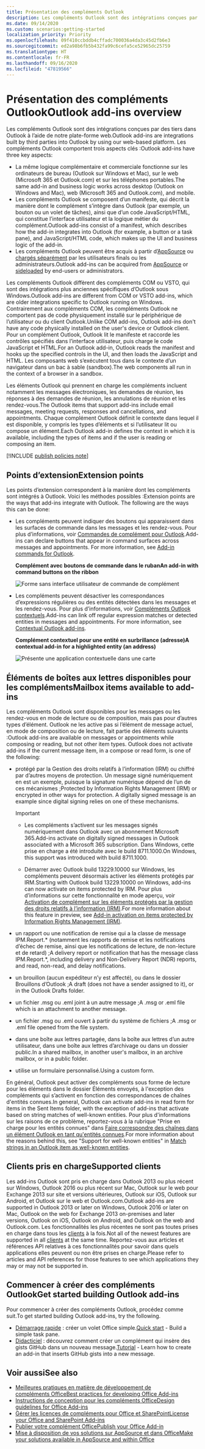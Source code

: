 ```yaml
---
title: Présentation des compléments Outlook
description: Les compléments Outlook sont des intégrations conçues par des tiers dans Outlook à l’aide de notre plate-forme web.
ms.date: 09/14/2020
ms.custom: scenarios:getting-started
localization_priority: Priority
ms.openlocfilehash: 09f410ccbddb4cffadc700036a4da3c45d2fb6e3
ms.sourcegitcommit: ed2a98b6fb5b432fa99c6cefa5ce52965dc25759
ms.translationtype: HT
ms.contentlocale: fr-FR
ms.lasthandoff: 09/16/2020
ms.locfileid: "47819566"
---
```

# <a name="outlook-add-ins-overview"></a><span data-ttu-id="56288-103">Présentation des compléments Outlook</span><span class="sxs-lookup"><span data-stu-id="56288-103">Outlook add-ins overview</span></span>

<span data-ttu-id="56288-104">Les compléments Outlook sont des intégrations conçues par des tiers dans Outlook à l’aide de notre plate-forme web.</span><span class="sxs-lookup"><span data-stu-id="56288-104">Outlook add-ins are integrations built by third parties into Outlook by using our web-based platform.</span></span> <span data-ttu-id="56288-105">Les compléments Outlook comportent trois aspects clés :</span><span class="sxs-lookup"><span data-stu-id="56288-105">Outlook add-ins have three key aspects:</span></span>

- <span data-ttu-id="56288-106">La même logique complémentaire et commerciale fonctionne sur les ordinateurs de bureau (Outlook sur Windows et Mac), sur le web (Microsoft 365 et Outlook.com) et sur les téléphones portables.</span><span class="sxs-lookup"><span data-stu-id="56288-106">The same add-in and business logic works across desktop (Outlook on Windows and Mac), web (Microsoft 365 and Outlook.com), and mobile.</span></span>
- <span data-ttu-id="56288-107">Les compléments Outlook se composent d’un manifeste, qui décrit la manière dont le complément s’intègre dans Outlook (par exemple, un bouton ou un volet de tâches), ainsi que d’un code JavaScript/HTML, qui constitue l’interface utilisateur et la logique métier du complément.</span><span class="sxs-lookup"><span data-stu-id="56288-107">Outlook add-ins consist of a manifest, which describes how the add-in integrates into Outlook (for example, a button or a task pane), and JavaScript/HTML code, which makes up the UI and business logic of the add-in.</span></span>
- <span data-ttu-id="56288-108">Les compléments Outlook peuvent être acquis à partir d’[AppSource](https://appsource.microsoft.com) ou [chargés séparément](sideload-outlook-add-ins-for-testing.md) par les utilisateurs finals ou les administrateurs.</span><span class="sxs-lookup"><span data-stu-id="56288-108">Outlook add-ins can be acquired from [AppSource](https://appsource.microsoft.com) or [sideloaded](sideload-outlook-add-ins-for-testing.md) by end-users or administrators.</span></span>

<span data-ttu-id="56288-109">Les compléments Outlook diffèrent des compléments COM ou VSTO, qui sont des intégrations plus anciennes spécifiques d’Outlook sous Windows.</span><span class="sxs-lookup"><span data-stu-id="56288-109">Outlook add-ins are different from COM or VSTO add-ins, which are older integrations specific to Outlook running on Windows.</span></span> <span data-ttu-id="56288-110">Contrairement aux compléments COM, les compléments Outlook ne comportent pas de code physiquement installé sur le périphérique de l’utilisateur ou du client Outlook.</span><span class="sxs-lookup"><span data-stu-id="56288-110">Unlike COM add-ins, Outlook add-ins don't have any code physically installed on the user's device or Outlook client.</span></span> <span data-ttu-id="56288-111">Pour un complément Outlook, Outlook lit le manifeste et raccorde les contrôles spécifiés dans l’interface utilisateur, puis charge le code JavaScript et HTML.</span><span class="sxs-lookup"><span data-stu-id="56288-111">For an Outlook add-in, Outlook reads the manifest and hooks up the specified controls in the UI, and then loads the JavaScript and HTML.</span></span> <span data-ttu-id="56288-112">Les composants web s’exécutent tous dans le contexte d’un navigateur dans un bac à sable (sandbox).</span><span class="sxs-lookup"><span data-stu-id="56288-112">The web components all run in the context of a browser in a sandbox.</span></span>

<span data-ttu-id="56288-113">Les éléments Outlook qui prennent en charge les compléments incluent notamment les messages électroniques, les demandes de réunion, les réponses à des demandes de réunion, les annulations de réunion et les rendez-vous.</span><span class="sxs-lookup"><span data-stu-id="56288-113">The Outlook items that support add-ins include email messages, meeting requests, responses and cancellations, and appointments.</span></span> <span data-ttu-id="56288-114">Chaque complément Outlook définit le contexte dans lequel il est disponible, y compris les types d’éléments et si l’utilisateur lit ou compose un élément.</span><span class="sxs-lookup"><span data-stu-id="56288-114">Each Outlook add-in defines the context in which it is available, including the types of items and if the user is reading or composing an item.</span></span>

[!INCLUDE [publish policies note](../includes/note-publish-policies.md)]

## <a name="extension-points"></a><span data-ttu-id="56288-115">Points d’extension</span><span class="sxs-lookup"><span data-stu-id="56288-115">Extension points</span></span>

<span data-ttu-id="56288-p104">Les points d’extension correspondent à la manière dont les compléments sont intégrés à Outlook. Voici les méthodes possibles :</span><span class="sxs-lookup"><span data-stu-id="56288-p104">Extension points are the ways that add-ins integrate with Outlook. The following are the ways this can be done:</span></span>

- <span data-ttu-id="56288-p105">Les compléments peuvent indiquer des boutons qui apparaissent dans les surfaces de commande dans les messages et les rendez-vous. Pour plus d’informations, voir [Commandes de complément pour Outlook](add-in-commands-for-outlook.md).</span><span class="sxs-lookup"><span data-stu-id="56288-p105">Add-ins can declare buttons that appear in command surfaces across messages and appointments. For more information, see [Add-in commands for Outlook](add-in-commands-for-outlook.md).</span></span>

    <span data-ttu-id="56288-120">**Complément avec boutons de commande dans le ruban**</span><span class="sxs-lookup"><span data-stu-id="56288-120">**An add-in with command buttons on the ribbon**</span></span>

    ![Forme sans interface utilisateur de commande de complément](../images/uiless-command-shape.png)

- <span data-ttu-id="56288-p106">Les compléments peuvent désactiver les correspondances d’expressions régulières ou des entités détectées dans les messages et les rendez-vous. Pour plus d’informations, voir [Compléments Outlook contextuels](contextual-outlook-add-ins.md).</span><span class="sxs-lookup"><span data-stu-id="56288-p106">Add-ins can link off regular expression matches or detected entities in messages and appointments. For more information, see [Contextual Outlook add-ins](contextual-outlook-add-ins.md).</span></span>

    <span data-ttu-id="56288-124">**Complément contextuel pour une entité en surbrillance (adresse)**</span><span class="sxs-lookup"><span data-stu-id="56288-124">**A contextual add-in for a highlighted entity (an address)**</span></span>

    ![Présente une application contextuelle dans une carte](../images/outlook-detected-entity-card.png)

## <a name="mailbox-items-available-to-add-ins"></a><span data-ttu-id="56288-126">Éléments de boîtes aux lettres disponibles pour les compléments</span><span class="sxs-lookup"><span data-stu-id="56288-126">Mailbox items available to add-ins</span></span>

<span data-ttu-id="56288-p107">Les compléments Outlook sont disponibles pour les messages ou les rendez-vous en mode de lecture ou de composition, mais pas pour d’autres types d’élément. Outlook ne les active pas si l’élément de message actuel, en mode de composition ou de lecture, fait partie des éléments suivants :</span><span class="sxs-lookup"><span data-stu-id="56288-p107">Outlook add-ins are available on messages or appointments while composing or reading, but not other item types. Outlook does not activate add-ins if the current message item, in a compose or read form, is one of the following:</span></span>

- <span data-ttu-id="56288-p108">protégé par la Gestion des droits relatifs à l’information (IRM) ou chiffré par d’autres moyens de protection. Un message signé numériquement en est un exemple, puisque la signature numérique dépend de l’un de ces mécanismes ;</span><span class="sxs-lookup"><span data-stu-id="56288-p108">Protected by Information Rights Management (IRM) or encrypted in other ways for protection. A digitally signed message is an example since digital signing relies on one of these mechanisms.</span></span>

  > [!IMPORTANT]
  > - <span data-ttu-id="56288-131">Les compléments s’activent sur les messages signés numériquement dans Outlook avec un abonnement Microsoft 365.</span><span class="sxs-lookup"><span data-stu-id="56288-131">Add-ins activate on digitally signed messages in Outlook associated with a Microsoft 365 subscription.</span></span> <span data-ttu-id="56288-132">Dans Windows, cette prise en charge a été introduite avec le build 8711.1000.</span><span class="sxs-lookup"><span data-stu-id="56288-132">On Windows, this support was introduced with build 8711.1000.</span></span>
  >
  > - <span data-ttu-id="56288-133">Démarrer avec Outlook build 13229.10000 sur Windows, les compléments peuvent désormais activer les éléments protégés par IRM.</span><span class="sxs-lookup"><span data-stu-id="56288-133">Starting with Outlook build 13229.10000 on Windows, add-ins can now activate on items protected by IRM.</span></span> <span data-ttu-id="56288-134">Pour plus d’informations sur cette fonctionnalité en mode aperçu, voir [Activation de complément sur les éléments protégés par la gestion des droits relatifs à l’information (IRM)](../reference/objectmodel/preview-requirement-set/outlook-requirement-set-preview.md#add-in-activation-on-items-protected-by-information-rights-management-irm).</span><span class="sxs-lookup"><span data-stu-id="56288-134">For more information about this feature in preview, see [Add-in activation on items protected by Information Rights Management (IRM)](../reference/objectmodel/preview-requirement-set/outlook-requirement-set-preview.md#add-in-activation-on-items-protected-by-information-rights-management-irm).</span></span>

- <span data-ttu-id="56288-135">un rapport ou une notification de remise qui a la classe de message IPM.Report.\* (notamment les rapports de remise et les notifications d’échec de remise, ainsi que les notifications de lecture, de non-lecture et de retard) ;</span><span class="sxs-lookup"><span data-stu-id="56288-135">A delivery report or notification that has the message class IPM.Report.\*, including delivery and Non-Delivery Report (NDR) reports, and read, non-read, and delay notifications.</span></span>

- <span data-ttu-id="56288-136">un brouillon (aucun expéditeur n’y est affecté), ou dans le dossier Brouillons d’Outlook ;</span><span class="sxs-lookup"><span data-stu-id="56288-136">A draft (does not have a sender assigned to it), or in the Outlook Drafts folder.</span></span>

- <span data-ttu-id="56288-137">un fichier .msg ou .eml joint à un autre message ;</span><span class="sxs-lookup"><span data-stu-id="56288-137">A .msg or .eml file which is an attachment to another message.</span></span>

- <span data-ttu-id="56288-138">un fichier .msg ou .eml ouvert à partir du système de fichiers ;</span><span class="sxs-lookup"><span data-stu-id="56288-138">A .msg or .eml file opened from the file system.</span></span>

- <span data-ttu-id="56288-139">dans une boîte aux lettres partagée, dans la boîte aux lettres d’un autre utilisateur, dans une boîte aux lettres d’archivage ou dans un dossier public.</span><span class="sxs-lookup"><span data-stu-id="56288-139">In a shared mailbox, in another user's mailbox, in an archive mailbox, or in a public folder.</span></span>

- <span data-ttu-id="56288-140">utilise un formulaire personnalisé.</span><span class="sxs-lookup"><span data-stu-id="56288-140">Using a custom form.</span></span>

<span data-ttu-id="56288-141">En général, Outlook peut activer des compléments sous forme de lecture pour les éléments dans le dossier Éléments envoyés, à l'exception des compléments qui s’activent en fonction des correspondances de chaînes d'entités connues.</span><span class="sxs-lookup"><span data-stu-id="56288-141">In general, Outlook can activate add-ins in read form for items in the Sent Items folder, with the exception of add-ins that activate based on string matches of well-known entities.</span></span> <span data-ttu-id="56288-142">Pour plus d'informations sur les raisons de ce problème, reportez-vous à la rubrique "Prise en charge pour les entités connues" dans [Faire correspondre des chaînes dans un élément Outlook en tant qu'entités connues](match-strings-in-an-item-as-well-known-entities.md).</span><span class="sxs-lookup"><span data-stu-id="56288-142">For more information about the reasons behind this, see "Support for well-known entities" in [Match strings in an Outlook item as well-known entities](match-strings-in-an-item-as-well-known-entities.md).</span></span>

## <a name="supported-clients"></a><span data-ttu-id="56288-143">Clients pris en charge</span><span class="sxs-lookup"><span data-stu-id="56288-143">Supported clients</span></span>

<span data-ttu-id="56288-144">Les add-ins Outlook sont pris en charge dans Outlook 2013 ou plus récent sur Windows, Outlook 2016 ou plus récent sur Mac, Outlook sur le web pour Exchange 2013 sur site et versions ultérieures, Outlook sur iOS, Outlook sur Android, et Outlook sur le web et Outlook.com.</span><span class="sxs-lookup"><span data-stu-id="56288-144">Outlook add-ins are supported in Outlook 2013 or later on Windows, Outlook 2016 or later on Mac, Outlook on the web for Exchange 2013 on-premises and later versions, Outlook on iOS, Outlook on Android, and Outlook on the web and Outlook.com.</span></span> <span data-ttu-id="56288-145">Les fonctionnalités les plus récentes ne sont pas toutes prises en charge dans tous les [clients](../reference/requirement-sets/outlook-api-requirement-sets.md#requirement-sets-supported-by-exchange-servers-and-outlook-clients) à la fois.</span><span class="sxs-lookup"><span data-stu-id="56288-145">Not all of the newest features are supported in all [clients](../reference/requirement-sets/outlook-api-requirement-sets.md#requirement-sets-supported-by-exchange-servers-and-outlook-clients) at the same time.</span></span> <span data-ttu-id="56288-146">Reportez-vous aux articles et références API relatives à ces fonctionnalités pour savoir dans quels applications elles peuvent ou non être prises en charge.</span><span class="sxs-lookup"><span data-stu-id="56288-146">Please refer to articles and API references for those features to see which applications they may or may not be supported in.</span></span>


## <a name="get-started-building-outlook-add-ins"></a><span data-ttu-id="56288-147">Commencer à créer des compléments Outlook</span><span class="sxs-lookup"><span data-stu-id="56288-147">Get started building Outlook add-ins</span></span>

<span data-ttu-id="56288-148">Pour commencer à créer des compléments Outlook, procédez comme suit.</span><span class="sxs-lookup"><span data-stu-id="56288-148">To get started building Outlook add-ins, try the following.</span></span>

- <span data-ttu-id="56288-149">[Démarrage rapide](../quickstarts/outlook-quickstart.md) : créer un volet Office simple.</span><span class="sxs-lookup"><span data-stu-id="56288-149">[Quick start](../quickstarts/outlook-quickstart.md) - Build a simple task pane.</span></span>
- <span data-ttu-id="56288-150">[Didacticiel](../tutorials/outlook-tutorial.md) : découvrez comment créer un complément qui insère des gists GitHub dans un nouveau message.</span><span class="sxs-lookup"><span data-stu-id="56288-150">[Tutorial](../tutorials/outlook-tutorial.md) - Learn how to create an add-in that inserts GitHub gists into a new message.</span></span>


## <a name="see-also"></a><span data-ttu-id="56288-151">Voir aussi</span><span class="sxs-lookup"><span data-stu-id="56288-151">See also</span></span>

- [<span data-ttu-id="56288-152">Meilleures pratiques en matière de développement de compléments Office</span><span class="sxs-lookup"><span data-stu-id="56288-152">Best practices for developing Office Add-ins</span></span>](../concepts/add-in-development-best-practices.md)
- [<span data-ttu-id="56288-153">Instructions de conception pour les compléments Office</span><span class="sxs-lookup"><span data-stu-id="56288-153">Design guidelines for Office Add-ins</span></span>](../design/add-in-design.md)
- [<span data-ttu-id="56288-154">Gérer les licences de compléments pour Office et SharePoint</span><span class="sxs-lookup"><span data-stu-id="56288-154">License your Office and SharePoint Add-ins</span></span>](/office/dev/store/license-your-add-ins)
- [<span data-ttu-id="56288-155">Publier votre complément Office</span><span class="sxs-lookup"><span data-stu-id="56288-155">Publish your Office Add-in</span></span>](../publish/publish.md)
- [<span data-ttu-id="56288-156">Mise à disposition de vos solutions sur AppSource et dans Office</span><span class="sxs-lookup"><span data-stu-id="56288-156">Make your solutions available in AppSource and within Office</span></span>](/office/dev/store/submit-to-the-office-store)
